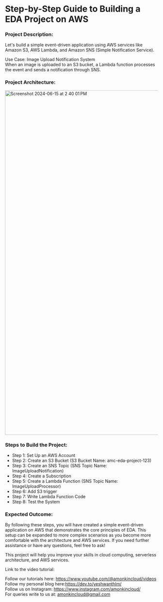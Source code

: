 # Step-by-Step Guide to Building a EDA Project on AWS

### Project Description:

Let's build a simple event-driven application using AWS services like Amazon S3, AWS Lambda, and Amazon SNS (Simple Notification Service). 

Use Case: Image Upload Notification System \
When an image is uploaded to an S3 bucket, a Lambda function processes the event and sends a notification through SNS.

### Project Architecture:

<img width="1136" alt="Screenshot 2024-06-15 at 2 40 01 PM" src="https://github.com/yeshwanthlm/EDA-Project-on-AWS/assets/66474973/6d3aab89-c68e-4462-81e4-0114fa93e2dd">

### Steps to Build the Project:

* Step 1: Set Up an AWS Account 
* Step 2: Create an S3 Bucket (S3 Bucket Name: amc-eda-project-123) 
* Step 3: Create an SNS Topic (SNS Topic Name: ImageUploadNotification) 
* Step 4: Create a Subscription 
* Step 5: Create a Lambda Function (SNS Topic Name: ImageUploadProcessor) 
* Step 6: Add S3 trigger 
* Step 7: Write Lambda Function Code 
* Step 8: Test the System

### Expected Outcome:

By following these steps, you will have created a simple event-driven application on AWS that demonstrates the core principles of EDA. This setup can be expanded to more complex scenarios as you become more comfortable with the architecture and AWS services. If you need further assistance or have any questions, feel free to ask!

This project will help you improve your skills in cloud computing, serverless architecture, and AWS services.

Link to the video tutorial: 

Follow our tutorials here: https://www.youtube.com/@amonkincloud/videos \
Follow my personal blog here:https://dev.to/yeshwanthlm/ \
Follow us on Instagram: https://www.instagram.com/amonkincloud/ \
For queries write to us at: amonkincloud@gmail.com 
